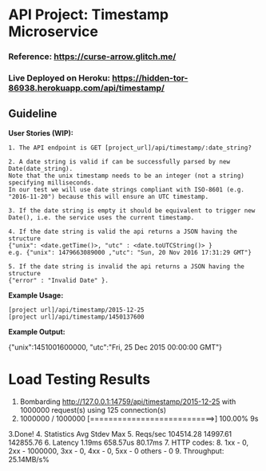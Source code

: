 # API Project: Timestamp Microservice

### Reference: https://curse-arrow.glitch.me/

### Live Deployed on Heroku: https://hidden-tor-86938.herokuapp.com/api/timestamp/

## Guideline

**User Stories (WIP):**

    1. The API endpoint is GET [project_url]/api/timestamp/:date_string?
    
    2. A date string is valid if can be successfully parsed by new Date(date_string).
    Note that the unix timestamp needs to be an integer (not a string) specifying milliseconds.
    In our test we will use date strings compliant with ISO-8601 (e.g. "2016-11-20") because this will ensure an UTC timestamp.
    
    3. If the date string is empty it should be equivalent to trigger new Date(), i.e. the service uses the current timestamp.
    
    4. If the date string is valid the api returns a JSON having the structure
    {"unix": <date.getTime()>, "utc" : <date.toUTCString()> }
    e.g. {"unix": 1479663089000 ,"utc": "Sun, 20 Nov 2016 17:31:29 GMT"}
    
    5. If the date string is invalid the api returns a JSON having the structure
    {"error" : "Invalid Date" }.

**Example Usage:**

    [project url]/api/timestamp/2015-12-25
    [project url]/api/timestamp/1450137600

**Example Output:**

{"unix":1451001600000, "utc":"Fri, 25 Dec 2015 00:00:00 GMT"}

# Load Testing Results

 1. Bombarding http://127.0.0.1:14759/api/timestamp/2015-12-25 with 1000000 request(s) using 125 connection(s)
 2. 1000000 / 1000000 [===========================>] 100.00% 9s
 
 3.Done!
 4. Statistics        Avg      Stdev        Max
 5. Reqs/sec    104514.28   14997.61  142855.76
 6. Latency        1.19ms   658.57us    80.17ms
 7. HTTP codes:
 8. 1xx - 0, 2xx - 1000000, 3xx - 0, 4xx - 0, 5xx - 0
    others - 0
 9. Throughput:    25.14MB/s%      
